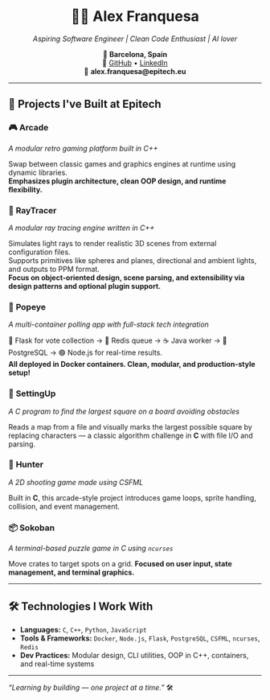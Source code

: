  <h1 align="center">👨‍💻 <strong>Alex Franquesa</strong></h1>
<p align="center"><em>Aspiring Software Engineer | Clean Code Enthusiast | AI lover</em></p>

<p align="center">
  📍 <strong>Barcelona, Spain</strong><br>
  🔗 <a href="https://github.com/alexfranquesa">GitHub</a> • 
  <a href="https://www.linkedin.com/in/alex-franquesa-cardenal-7a4a93254/">LinkedIn</a><br>
  📧 <strong>alex.franquesa@epitech.eu</strong>
</p>

<hr>

<h2>🚧 Projects I've Built at Epitech</h2>

<h3>🎮 <strong>Arcade</strong></h3>
<p><em>A modular retro gaming platform built in C++</em></p>
<p>
  Swap between classic games and graphics engines at runtime using dynamic libraries.<br>
  <strong>Emphasizes plugin architecture, clean OOP design, and runtime flexibility.</strong>
</p>

<h3>🌈 <strong>RayTracer</strong></h3>
<p><em>A modular ray tracing engine written in C++</em></p>
<p>
  Simulates light rays to render realistic 3D scenes from external configuration files.<br>
  Supports primitives like spheres and planes, directional and ambient lights, and outputs to PPM format.<br>
  <strong>Focus on object-oriented design, scene parsing, and extensibility via design patterns and optional plugin support.</strong>
</p>

<h3>🐳 <strong>Popeye</strong></h3>
<p><em>A multi-container polling app with full-stack tech integration</em></p>
<p>
  🐍 Flask for vote collection → 🧠 Redis queue → ☕ Java worker → 🐘 PostgreSQL → 🟢 Node.js for real-time results.<br>
  <strong>All deployed in Docker containers. Clean, modular, and production-style setup!</strong>
</p>

<h3>🧩 <strong>SettingUp</strong></h3>
<p><em>A C program to find the largest square on a board avoiding obstacles</em></p>
<p>
  Reads a map from a file and visually marks the largest possible square by replacing characters — 
  a classic algorithm challenge in <strong>C</strong> with file I/O and parsing.
</p>

<h3>🏹 <strong>Hunter</strong></h3>
<p><em>A 2D shooting game made using CSFML</em></p>
<p>
  Built in <strong>C</strong>, this arcade-style project introduces game loops, sprite handling, collision, and event management.
</p>

<h3>📦 <strong>Sokoban</strong></h3>
<p><em>A terminal-based puzzle game in C using <code>ncurses</code></em></p>
<p>
  Move crates to target spots on a grid. <strong>Focused on user input, state management, and terminal graphics.</strong>
</p>

<hr>

<h2>🛠️ Technologies I Work With</h2>
<ul>
  <li><strong>Languages:</strong> <code>C</code>, <code>C++</code>, <code>Python</code>, <code>JavaScript</code></li>
  <li><strong>Tools & Frameworks:</strong> <code>Docker</code>, <code>Node.js</code>, <code>Flask</code>, <code>PostgreSQL</code>, <code>CSFML</code>, <code>ncurses</code>, <code>Redis</code></li>
  <li><strong>Dev Practices:</strong> Modular design, CLI utilities, OOP in C++, containers, and real-time systems</li>
</ul>

<hr>

<p><em>“Learning by building — one project at a time.”</em> 🛠️</p>

